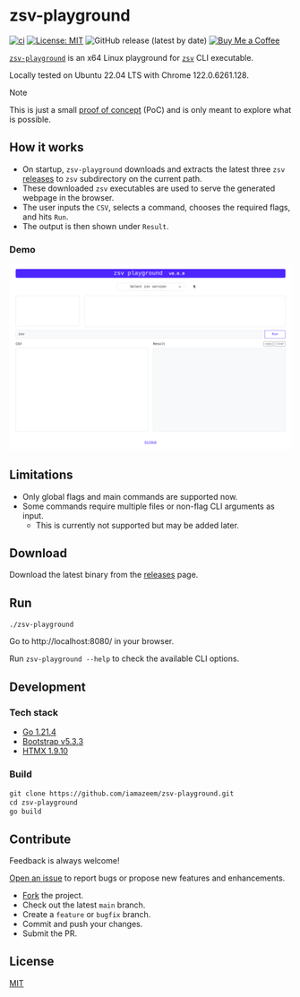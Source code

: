 # zsv-playground

[![ci](https://github.com/iamazeem/zsv-playground/actions/workflows/ci.yml/badge.svg?branch=main)](https://github.com/iamazeem/zsv-playground/actions/workflows/ci.yml)
[![License: MIT](https://img.shields.io/badge/license-MIT-darkgreen.svg?style=flat-square)](https://github.com/iamAzeem/zsv-playground/blob/main/LICENSE)
![GitHub release (latest by date)](https://img.shields.io/github/v/release/iamAzeem/zsv-playground?style=flat-square)
[![Buy Me a Coffee](https://img.shields.io/badge/Support-Buy%20Me%20A%20Coffee-orange.svg?style=flat-square)](https://www.buymeacoffee.com/iamazeem)

[`zsv-playground`](https://github.com/iamazeem/zsv-playground) is an x64 Linux
playground for [`zsv`](https://github.com/liquidaty/zsv) CLI executable.

Locally tested on Ubuntu 22.04 LTS with Chrome 122.0.6261.128.

> [!NOTE]
>
> This is just a small [proof of
> concept](https://en.wikipedia.org/wiki/Proof_of_concept) (PoC) and is only
> meant to explore what is possible.

## How it works

- On startup, `zsv-playground` downloads and extracts the latest three `zsv`
  [releases](https://github.com/liquidaty/zsv/releases) to `zsv` subdirectory on
  the current path.
- These downloaded `zsv` executables are used to serve the generated webpage in
  the browser.
- The user inputs the `CSV`, selects a command, chooses the required flags, and
  hits `Run`.
- The output is then shown under `Result`.

### Demo

![demo](./demo/demo.gif)

## Limitations

- Only global flags and main commands are supported now.
- Some commands require multiple files or non-flag CLI arguments as input.
  - This is currently not supported but may be added later.

## Download

Download the latest binary from the
[releases](https://github.com/iamazeem/zsv-playground/releases) page.

## Run

```shell
./zsv-playground
```

Go to http://localhost:8080/ in your browser.

Run `zsv-playground --help` to check the available CLI options.

## Development

### Tech stack

- [Go 1.21.4](https://go.dev/doc/install)
- [Bootstrap v5.3.3](https://getbootstrap.com/)
- [HTMX 1.9.10](https://htmx.org/)

### Build

```shell
git clone https://github.com/iamazeem/zsv-playground.git
cd zsv-playground
go build
```

## Contribute

Feedback is always welcome!

[Open an issue](https://github.com/iamazeem/zsv-playground/issues/new/choose) to
report bugs or propose new features and enhancements.

- [Fork](https://github.com/iamazeem/zsv-playground/fork) the project.
- Check out the latest `main` branch.
- Create a `feature` or `bugfix` branch.
- Commit and push your changes.
- Submit the PR.

## License

[MIT](./LICENSE)
